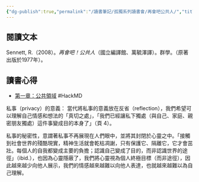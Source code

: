```yaml
---
{"dg-publish":true,"permalink":"/讀書筆記/孤獨系列讀書會/再會吧公共人/","title":"再會吧公共人","tags":["獨，書會","橋本書屋","Reading_Notes"],"noteIcon":"3","created":"2025-05-06T02:37:06.000+08:00","updated":"2025-05-06T00:59:53.000+08:00"}
---
```




## 閱讀文本

Sennett, R.（2008）。<font face=DFkai-SB><i>再會吧！公共人</i></font>（國立編譯館、萬毓澤譯）。群學。（原著出版於1977年）。
  

## 讀書心得



- [第一章：公共領域](https://hackmd.io/@treeple/rykiur_6P) #HackMD 





私事（privacy）的意義：
當代將私事的意義放在反省（reflection），我們希望可以理解自己情感和想法的「真切之處」，「<font face="DFkai-SB">我們已經讓私下獨處（與自己、家庭、親密朋友獨處）這件事變成目的本身了</font>」（頁 4）。

私事的秘密性，意謂著私事不再展現在人們眼中，並將其封閉於心靈之中。「<font  face="DFkai-SB">接觸到社會世界的殘酷現實，精神生活就會乾枯凋謝，只有保護它、隔離它，它才會茁壯。每個人的自我都變成主要的負擔；認識自己變成了目的，而非認識世界的途徑</font>」（ibid.），也因為心靈隱蔽了，我們將心靈視為個人終極目標（而非途徑），因此越來越少向他人展示，我們的情感越來越難以向他人表達，也就越來越難以為自己理解。




